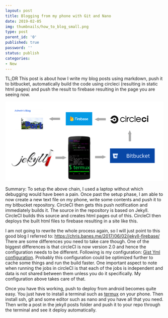 ```yaml
---
layout: post
title: Blogging from my phone with Git and Nano
date: 2019-02-05
img: thumbnails/how_to_blog_small.png
type: post
parent_id: '0'
published: true
password: ''
status: publish
categories:
- New
---
```


TL;DR
This post is about how I write my blog posts using markdown, push it to bitbucket, automatically build the code using circleci (resulting in static html pages) and push the result to firebase resulting in the page you are seeing now.

![Process](/assets/code/how_to_blog.png "jekyll markdown - bitbucket - circleci - firebase - blog")

Summary: To setup the above chain, I used a laptop without which debugging would have been a pain. Once past the setup phase, I am able to now create a new text file on my phone, write some contents and push it to my bitbucket repository. CircleCI then gets this push notification and immediately builds it. The source in the repository is based on Jekyll. CircleCI builds this source and creates html pages out of this. CircleCI then deploys the built html files to firebase resulting in a site like this.

I am not going to rewrite the whole process again, so I will just point to this good blog I referred to: https://chris.banes.me/2017/06/02/jekyll-firebase/
There are some differences you need to take care though. One of the biggest differences is that circleCI is now version 2.0 and hence the configuration needs to be different. Following is my configuration: [Gist Yml configuration](https://gist.github.com/ashwin67/76065e3f95d187b03290bb36f387e3f2).
Probably this configuration could be optimized further to cache some things and run the build faster. One important aspect to note when running the jobs in circleCI is that each of the jobs is independent and data is not shared between them unless you do it specifically. My configuration above takes care of that.

Once you have this working, push to deploy from android becomes quite easy. You just have to install a terminal such as [termux](https://wiki.termux.com/wiki/Main_Page) on your phone. Then install ssh, git and some editor such as nano and you have all that you need. Then write a post in the jekyll posts folder and push it to your repo through the terminal and see it deploy automatically.
